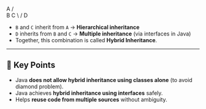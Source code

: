   A
  / \
 B   C
  \ /
   D


- `B` and `C` inherit from `A` → **Hierarchical inheritance**  
- `D` inherits from `B` and `C` → **Multiple inheritance** (via interfaces in Java)  
- Together, this combination is called **Hybrid Inheritance**.

---

## 🔹 Key Points
- Java **does not allow hybrid inheritance using classes alone** (to avoid diamond problem).  
- Java achieves **hybrid inheritance using interfaces** safely.  
- Helps **reuse code from multiple sources** without ambiguity.
